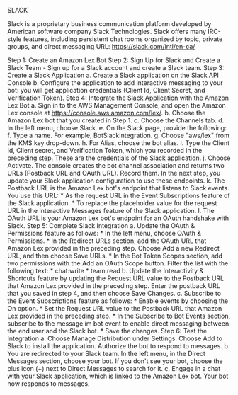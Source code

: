 SLACK

Slack is a proprietary business communication platform developed by American software company Slack Technologies. 
Slack offers many IRC-style features, including persistent chat rooms organized by topic, private groups, and direct messaging
URL: https://slack.com/intl/en-ca/

Step 1: Create an Amazon Lex Bot
Step 2: Sign Up for Slack and Create a Slack Team - Sign up for a Slack account and create a Slack team.
Step 3: Create a Slack Application
  a. Create a Slack application on the Slack API Console
  b. Configure the application to add interactive messaging to your bot: you will get application credentials (Client Id, Client Secret, and Verification Token).
Step 4: Integrate the Slack Application with the Amazon Lex Bot
  a. Sign in to the AWS Management Console, and open the Amazon Lex console at https://console.aws.amazon.com/lex/.
  b. Choose the Amazon Lex bot that you created in Step 1.
  c. Choose the Channels tab.
  d. In the left menu, choose Slack.
  e. On the Slack page, provide the following:
  f. Type a name. For example, BotSlackIntegration.
  g. Choose "aws/lex" from the KMS key drop-down.
  h. For Alias, choose the bot alias.
  i. Type the Client Id, Client secret, and Verification Token, which you recorded in the preceding step. These are the credentials of the Slack application.
  j. Choose Activate. The console creates the bot channel association and returns two URLs (Postback URL and OAuth URL). Record them. In the next step, you update your Slack application configuration to use these endpoints.
  k. The Postback URL is the Amazon Lex bot's endpoint that listens to Slack events. You use this URL:
    * As the request URL in the Event Subscriptions feature of the Slack application.
    * To replace the placeholder value for the request URL in the Interactive Messages feature of the Slack application.
  l. The OAuth URL is your Amazon Lex bot's endpoint for an OAuth handshake with Slack.
Step 5: Complete Slack Integration
  a. Update the OAuth & Permissions feature as follows:
    * In the left menu, choose OAuth & Permissions.
    * In the Redirect URLs section, add the OAuth URL that Amazon Lex provided in the preceding step. Choose Add a new Redirect URL, and then choose Save URLs.
    * In the Bot Token Scopes section, add two permissions with the Add an OAuth Scope button. Filter the list with the following text:
      * chat:write
      * team:read
  b. Update the Interactivity & Shortcuts feature by updating the Request URL value to the Postback URL that Amazon Lex provided in the preceding step. Enter the postback URL that you saved in step 4, and then choose Save Changes.
  c. Subscribe to the Event Subscriptions feature as follows:
    * Enable events by choosing the On option.
    * Set the Request URL value to the Postback URL that Amazon Lex provided in the preceding step.
    * In the Subscribe to Bot Events section, subscribe to the message.im bot event to enable direct messaging between the end user and the Slack bot.
    * Save the changes.
Step 6: Test the Integration
  a. Choose Manage Distribution under Settings. Choose Add to Slack to install the application. Authorize the bot to respond to messages.
  b. You are redirected to your Slack team. In the left menu, in the Direct Messages section, choose your bot. If you don't see your bot, choose the plus icon (+) next to Direct Messages to search for it.
  c. Engage in a chat with your Slack application, which is linked to the Amazon Lex bot. Your bot now responds to messages.

